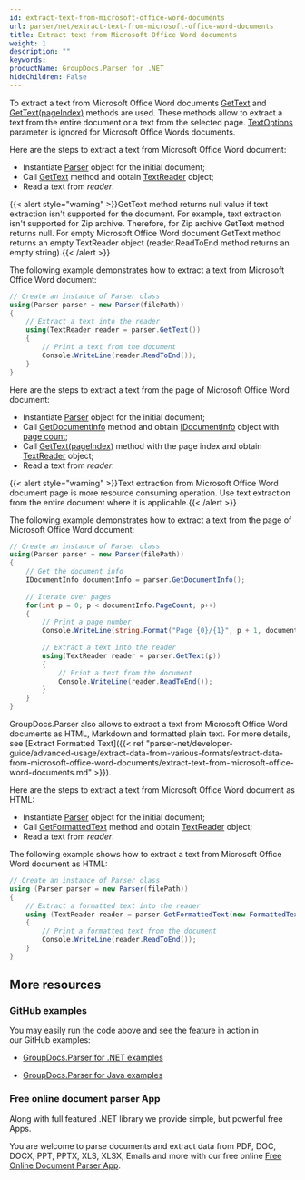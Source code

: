 ```yaml
---
id: extract-text-from-microsoft-office-word-documents
url: parser/net/extract-text-from-microsoft-office-word-documents
title: Extract text from Microsoft Office Word documents
weight: 1
description: ""
keywords: 
productName: GroupDocs.Parser for .NET
hideChildren: False
---
```

To extract a text from Microsoft Office Word documents [GetText](https://apireference.groupdocs.com/net/parser/groupdocs.parser/parser/methods/gettext) and [GetText(pageIndex)](https://apireference.groupdocs.com/net/parser/groupdocs.parser.parser/gettext/methods/2) methods are used. These methods allow to extract a text from the entire document or a text from the selected page. [TextOptions](https://apireference.groupdocs.com/net/parser/groupdocs.parser.options/textoptions) parameter is ignored for Microsoft Office Words documents.

Here are the steps to extract a text from Microsoft Office Word document:

*   Instantiate [Parser](https://apireference.groupdocs.com/net/parser/groupdocs.parser/parser) object for the initial document;
*   Call [GetText](https://apireference.groupdocs.com/net/parser/groupdocs.parser/parser/methods/gettext) method and obtain [TextReader](https://docs.microsoft.com/en-us/dotnet/api/system.io.textreader?view=netframework-2.0) object;
*   Read a text from *reader*.

{{< alert style="warning" >}}GetText method returns null value if text extraction isn't supported for the document. For example, text extraction isn't supported for Zip archive. Therefore, for Zip archive GetText method returns null. For empty Microsoft Office Word document GetText method returns an empty TextReader object (reader.ReadToEnd method returns an empty string).{{< /alert >}}

The following example demonstrates how to extract a text from Microsoft Office Word document:

```csharp
// Create an instance of Parser class
using(Parser parser = new Parser(filePath))
{
    // Extract a text into the reader
    using(TextReader reader = parser.GetText())
    {
        // Print a text from the document
        Console.WriteLine(reader.ReadToEnd());
    }
}


```

Here are the steps to extract a text from the page of Microsoft Office Word document:

*   Instantiate [Parser](https://apireference.groupdocs.com/net/parser/groupdocs.parser/parser) object for the initial document;
*   Call [GetDocumentInfo](https://apireference.groupdocs.com/net/parser/groupdocs.parser/parser/methods/getdocumentinfo) method and obtain [IDocumentInfo](https://apireference.groupdocs.com/net/parser/groupdocs.parser.options/idocumentinfo) object with [page count](https://apireference.groupdocs.com/net/parser/groupdocs.parser.options/idocumentinfo/properties/pagecount);
*   Call [GetText(pageIndex)](https://apireference.groupdocs.com/net/parser/groupdocs.parser.parser/gettext/methods/2) method with the page index and obtain [TextReader](https://docs.microsoft.com/en-us/dotnet/api/system.io.textreader?view=netframework-2.0) object;
*   Read a text from *reader*.

{{< alert style="warning" >}}Text extraction from Microsoft Office Word document page is more resource consuming operation. Use text extraction from the entire document where it is applicable.{{< /alert >}}

The following example demonstrates how to extract a text from the page of Microsoft Office Word document:

```csharp
// Create an instance of Parser class
using(Parser parser = new Parser(filePath))
{
    // Get the document info
    IDocumentInfo documentInfo = parser.GetDocumentInfo();
  
    // Iterate over pages
    for(int p = 0; p < documentInfo.PageCount; p++)
    {
        // Print a page number 
        Console.WriteLine(string.Format("Page {0}/{1}", p + 1, documentInfo.PageCount));
  
        // Extract a text into the reader
        using(TextReader reader = parser.GetText(p))
        {
            // Print a text from the document
            Console.WriteLine(reader.ReadToEnd());
        }
    }
}
```

GroupDocs.Parser also allows to extract a text from Microsoft Office Word documents as HTML, Markdown and formatted plain text. For more details, see [Extract Formatted Text]({{< ref "parser-net/developer-guide/advanced-usage/extract-data-from-various-formats/extract-data-from-microsoft-office-word-documents/extract-text-from-microsoft-office-word-documents.md" >}}).

Here are the steps to extract a text from Microsoft Office Word document as HTML:

*   Instantiate [Parser](https://apireference.groupdocs.com/net/parser/groupdocs.parser/parser) object for the initial document;
*   Call [GetFormattedText](https://apireference.groupdocs.com/net/parser/groupdocs.parser/parser/methods/getformattedtext) method and obtain [TextReader](https://docs.microsoft.com/en-us/dotnet/api/system.io.textreader?view=netframework-2.0) object;
*   Read a text from *reader*.

The following example shows how to extract a text from Microsoft Office Word document as HTML:

```csharp
// Create an instance of Parser class
using (Parser parser = new Parser(filePath))
{
    // Extract a formatted text into the reader
    using (TextReader reader = parser.GetFormattedText(new FormattedTextOptions(FormattedTextMode.Html)))
    {
        // Print a formatted text from the document
        Console.WriteLine(reader.ReadToEnd());
    }
}
```

## More resources

### GitHub examples

You may easily run the code above and see the feature in action in our GitHub examples:

*   [GroupDocs.Parser for .NET examples](https://github.com/groupdocs-parser/GroupDocs.Parser-for-.NET)
    
*   [GroupDocs.Parser for Java examples](https://github.com/groupdocs-parser/GroupDocs.Parser-for-Java)
    

### Free online document parser App

Along with full featured .NET library we provide simple, but powerful free Apps.

You are welcome to parse documents and extract data from PDF, DOC, DOCX, PPT, PPTX, XLS, XLSX, Emails and more with our free online [Free Online Document Parser App](https://products.groupdocs.app/parser).
